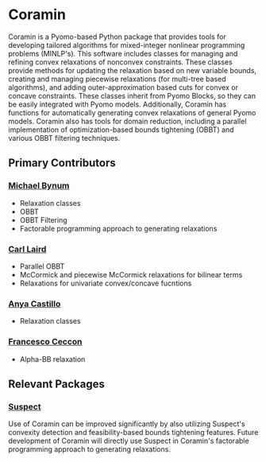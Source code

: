 # Coramin

Coramin is a Pyomo-based Python package that provides tools for
developing tailored algorithms for mixed-integer nonlinear programming
problems (MINLP's). This software includes classes for managing and
refining convex relaxations of nonconvex constraints. These classes
provide methods for updating the relaxation based on new variable
bounds, creating and managing piecewise relaxations (for multi-tree
based algorithms), and adding outer-approximation based cuts for
convex or concave constraints. These classes inherit from Pyomo
Blocks, so they can be easily integrated with Pyomo
models. Additionally, Coramin has functions for automatically
generating convex relaxations of general Pyomo models. Coramin also
has tools for domain reduction, including a parallel implementation
of optimization-based bounds tightening (OBBT) and various OBBT
filtering techniques.

## Primary Contributors
### [Michael Bynum](https://github.com/michaelbynum)
- Relaxation classes
- OBBT
- OBBT Filtering
- Factorable programming approach to generating relaxations

### [Carl Laird](https://github.com/carldlaird)
- Parallel OBBT
- McCormick and piecewise McCormick relaxations for bilinear terms
- Relaxations for univariate convex/concave fucntions

### [Anya Castillo](https://github.com/anyacastillo)
- Relaxation classes

### [Francesco Ceccon](https://github.com/fracek)
- Alpha-BB relaxation

## Relevant Packages

### [Suspect](https://github.com/cog-imperial/suspect)
Use of Coramin can be improved significantly by also utilizing
Suspect's convexity detection and feasibility-based bounds tightening
features. Future development of Coramin will directly use Suspect in
Coramin's factorable programming approach to generating relaxations.

